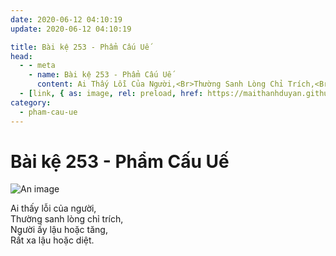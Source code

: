 ```yaml
---
date: 2020-06-12 04:10:19
update: 2020-06-12 04:10:19

title: Bài kệ 253 - Phẩm Cấu Uế
head:
  - - meta
    - name: Bài kệ 253 - Phẩm Cấu Uế
      content: Ai Thấy Lỗi Của Người,<Br>Thường Sanh Lòng Chỉ Trích,<Br>Người Ấy Lậu Hoặc Tăng,<Br>Rất Xa Lậu Hoặc Diệt.<Br>
  - [link, { as: image, rel: preload, href: https://maithanhduyan.github.io/kinh-phap-cu/img/pham-cau-ue/pham-cau-ue-253.jpg }]
category:
  - pham-cau-ue
---
```


# Bài kệ 253 - Phẩm Cấu Uế

![An image](/img/pham-cau-ue/pham-cau-ue-253.jpg)

Ai thấy lỗi của người,<br>Thường sanh lòng chỉ trích,<br>Người ấy lậu hoặc tăng,<br>Rất xa lậu hoặc diệt.<br>
